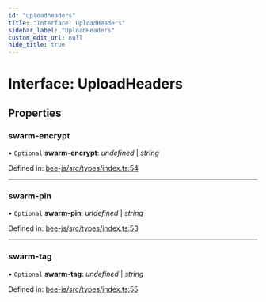 ```yaml
---
id: "uploadheaders"
title: "Interface: UploadHeaders"
sidebar_label: "UploadHeaders"
custom_edit_url: null
hide_title: true
---
```


# Interface: UploadHeaders

## Properties

### swarm-encrypt

• `Optional` **swarm-encrypt**: *undefined* \| *string*

Defined in: [bee-js/src/types/index.ts:54](https://github.com/ethersphere/bee-js/blob/ce4d3fa/src/types/index.ts#L54)

___

### swarm-pin

• `Optional` **swarm-pin**: *undefined* \| *string*

Defined in: [bee-js/src/types/index.ts:53](https://github.com/ethersphere/bee-js/blob/ce4d3fa/src/types/index.ts#L53)

___

### swarm-tag

• `Optional` **swarm-tag**: *undefined* \| *string*

Defined in: [bee-js/src/types/index.ts:55](https://github.com/ethersphere/bee-js/blob/ce4d3fa/src/types/index.ts#L55)

